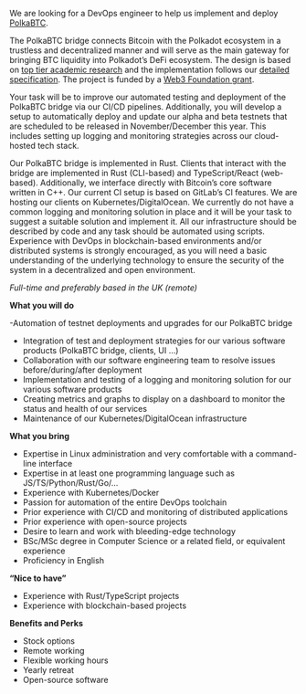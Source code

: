 
We are looking for a DevOps engineer to help us implement and deploy [PolkaBTC](https://medium.com/interlay/bitcoin-on-polkadot-proof-of-concept-for-trustless-bridge-shipped-6fb8e549bef0). 

The PolkaBTC bridge connects Bitcoin with the Polkadot ecosystem in a trustless and decentralized manner and will serve as the main gateway for bringing BTC liquidity into Polkadot’s DeFi ecosystem. The design is based on [top tier academic research](https://eprint.iacr.org/2018/643) and the implementation follows our [detailed specification](https://interlay.gitlab.io/polkabtc-spec/index.html). The project is funded by a [Web3 Foundation grant](https://web3.foundation/).

Your task will be to improve our automated testing and deployment of the PolkaBTC bridge via our CI/CD pipelines. Additionally, you will develop a setup to automatically deploy and update our alpha and beta testnets that are scheduled to be released in November/December this year. This includes setting up logging and monitoring strategies across our cloud-hosted tech stack.

Our PolkaBTC bridge is implemented in Rust. Clients that interact with the bridge are implemented in Rust (CLI-based) and TypeScript/React (web-based). Additionally, we interface directly with Bitcoin’s core software written in C++. Our current CI setup is based on GitLab’s CI features. We are hosting our clients on Kubernetes/DigitalOcean. We currently do not have a common logging and monitoring solution in place and it will be your task to suggest a suitable solution and implement it. All our infrastructure should be described by code and any task should be automated using scripts. Experience with DevOps in blockchain-based environments and/or distributed systems is strongly encouraged, as you will need a basic understanding of the underlying technology to ensure the security of the system in a decentralized and open environment.

*Full-time and preferably based in the UK (remote)*


**What you will do**

-Automation of testnet deployments and upgrades for our PolkaBTC bridge
- Integration of test and deployment strategies for our various software products (PolkaBTC bridge, clients, UI …)
- Collaboration with our software engineering team to resolve issues before/during/after deployment
- Implementation and testing of a logging and monitoring solution for our various software products
- Creating metrics and graphs to display on a dashboard to monitor the status and health of our services
- Maintenance of our Kubernetes/DigitalOcean infrastructure

**What you bring**

- Expertise in Linux administration and very comfortable with a command-line interface
- Expertise in at least one programming language such as JS/TS/Python/Rust/Go/…
- Experience with Kubernetes/Docker
- Passion for automation of the entire DevOps toolchain
- Prior experience with CI/CD and monitoring of distributed applications
- Prior experience with open-source projects
- Desire to learn and work with bleeding-edge technology
- BSc/MSc degree in Computer Science or a related field, or equivalent experience
- Proficiency in English

**“Nice to have”**

- Experience with Rust/TypeScript projects
- Experience with blockchain-based projects

**Benefits and Perks**
* Stock options
* Remote working
* Flexible working hours
* Yearly retreat
* Open-source software